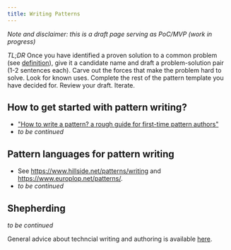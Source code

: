 ```yaml
--- 
title: Writing Patterns
---
```


*Note and disclaimer: this is a draft page serving as PoC/MVP (work in progress)*

*TL;DR* Once you have identified a proven solution to a common problem (see [definition](/about)), give it a candidate name and draft a problem-solution pair (1-2 sentences each). Carve out the forces that make the problem hard to solve. Look for known uses. Complete the rest of the pattern template you have decided for. Review your draft. Iterate. <!-- JY/RWB: " A patlet is a brief description of a pattern, usually one or two sentences" -->

## How to get started with pattern writing? 

* ["How to write a pattern? a rough guide for first-time pattern authors"](https://www.researchgate.net/publication/266653111_How_to_write_a_pattern_a_rough_guide_for_first-time_pattern_authors)
* *to be continued*

## Pattern languages for pattern writing

* See <https://www.hillside.net/patterns/writing> and <https://www.europlop.net/patterns/>.
* *to be continued*

## Shepherding 

*to be continued*

General advice about techncial writing and authoring is available [here](https://ozimmer.ch/categories/#Authoring).